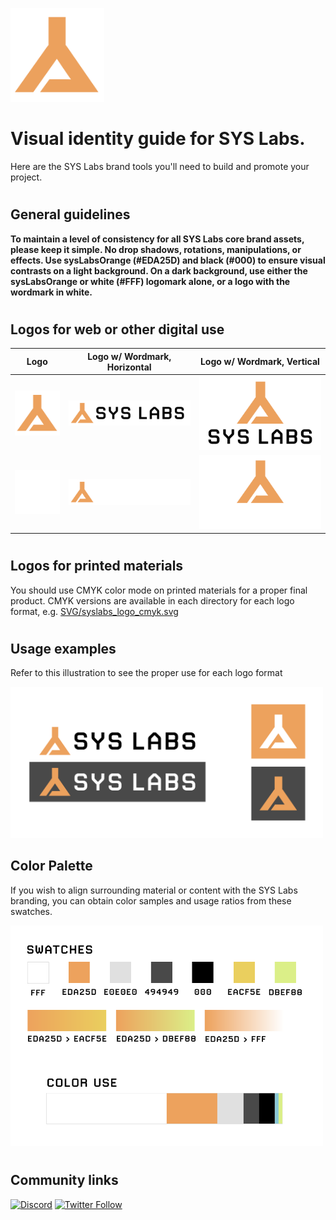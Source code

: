 <p align="left">
  <img src="SVG/syslabs_logo.svg" alt="Logo" width="150px" height="150px">
</p>


# Visual identity guide for **SYS Labs**.
Here are the SYS Labs brand tools you'll need to build and promote your project.

# 

## General guidelines

**To maintain a level of consistency for all SYS Labs core brand assets, please keep it simple.  No drop shadows, rotations, manipulations, or effects. Use sysLabsOrange (#EDA25D) and black (#000) to ensure visual contrasts on a light background. On a dark background, use either the sysLabsOrange or white (#FFF) logomark alone, or a logo with the wordmark in white.**

#

## Logos for web or other digital use


|  Logo             |   Logo w/ Wordmark, Horizontal                                           |  Logo w/ Wordmark, Vertical
| ----------------- | ------------------------------------------------------------------ | -----------------------------------------------------------------
|  [![LogoOrange](SVG/syslabs_logo.svg)](SVG/syslabs_logo.svg)  | [![WordmarkedOrangeHorizontal](SVG/syslabs_horizontal.svg)](SVG/syslabs_horizontal.svg) | [![WordmarkedOrangeVertical](SVG/syslabs_vertical.svg)](SVG/syslabs_vertical.svg)
|  [![LogoWhite](SVG/syslabs_logo_white.svg)](SVG/syslabs_logo_white.svg)  | [![WordmarkedWhiteHorizontal](SVG/syslabs_horizontal_white.svg)](SVG/syslabs_horizontal_white.svg) | [![WordmarkedWhiteVertical](SVG/syslabs_vertical_white.svg)](SVG/syslabs_vertical_white.svg)

#

## Logos for printed materials

You should use CMYK color mode on printed materials for a proper final product. CMYK versions are available in each directory for each logo format, e.g. [SVG/syslabs_logo_cmyk.svg](SVG/syslabs_logo_cmyk.svg)  

#

## Usage examples

Refer to this illustration to see the proper use for each logo format

<p align="left">
  <img src="syslabs_logoUsage.png" alt="Color palette" width="500px">
</p>

## Color Palette

If you wish to align surrounding material or content with the SYS Labs branding, you can obtain color samples and usage ratios from these swatches.

<p align="left">
  <img src="syslabs_colorPalette.png" alt="Color palette" width="500px">
</p>

#

## Community links
[![Discord](https://img.shields.io/discord/1087373765014454322)](https://discord.gg/rollux)
[![Twitter Follow](https://img.shields.io/twitter/follow/SYSLabsOfficial?style=social)](https://twitter.com/SYSLabsOfficial)
